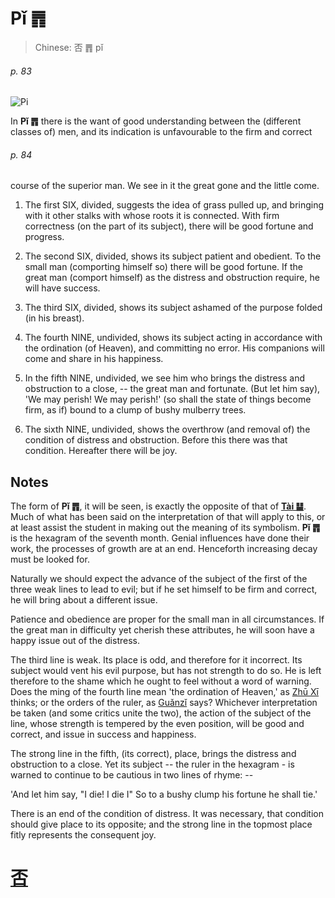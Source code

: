 # Pǐ ䷋

> Chinese: 否 ䷋ pǐ

###### p. 83

![Pi](https://88o.io/wp-content/uploads/2018/09/12-e590a6pi.jpg)

In **Pǐ ䷋** there is the want of good understanding between the (different classes of) men, and its indication is unfavourable to the firm and correct

###### p. 84

course of the superior man. We see in it the great gone and the little come.

1. The first SIX, divided, suggests the idea of grass pulled up, and bringing with it other stalks with whose roots it is connected. With firm correctness (on the part of its subject), there will be good fortune and progress.

2. The second SIX, divided, shows its subject patient and obedient. To the small man (comporting himself so) there will be good fortune. If the great man (comport himself) as the distress and obstruction require, he will have success.

3. The third SIX, divided, shows its subject ashamed of the purpose folded (in his breast).

4. The fourth NINE, undivided, shows its subject acting in accordance with the ordination (of Heaven), and committing no error. His companions will come and share in his happiness.

5. In the fifth NINE, undivided, we see him who brings the distress and obstruction to a close, -- the great man and fortunate. (But let him say), 'We may perish! We may perish!' (so shall the state of things become firm, as if) bound to a clump of bushy mulberry trees.

6. The sixth NINE, undivided, shows the overthrow (and removal of) the condition of distress and obstruction. Before this there was that condition. Hereafter there will be joy.

## Notes

The form of **Pǐ ䷋**, it will be seen, is exactly the opposite of that of [**Tài ䷊**](e6b3b0tai.md). Much of what has been said on the interpretation of that will apply to this, or at least assist the student in making out the meaning of its symbolism. **Pǐ ䷋** is the hexagram of the seventh month. Genial influences have done their work, the processes of growth are at an end. Henceforth increasing decay must be looked for.

Naturally we should expect the advance of the subject of the first of the three weak lines to lead to evil; but if he set himself to be firm and correct, he will bring about a different issue.

Patience and obedience are proper for the small man in all circumstances. If the great man in difficulty yet cherish these attributes, he will soon have a happy issue out of the distress.

The third line is weak. Its place is odd, and therefore for it incorrect. Its subject would vent his evil purpose, but has not strength to do so. He is left therefore to the shame which he ought to feel without a word of warning. Does the ming of the fourth line mean 'the ordination of Heaven,' as [Zhū Xī](https://en.wikipedia.org/wiki/Zhu_Xi) thinks; or the orders of the ruler, as [Guǎnzǐ](https://en.wikipedia.org/wiki/Guanzi_(text)) says? Whichever interpretation be taken (and some critics unite the two), the action of the subject of the line, whose strength is tempered by the even position, will be good and correct, and issue in success and happiness.

The strong line in the fifth, (its correct), place, brings the distress and obstruction to a close. Yet its subject -- the ruler in the hexagram - is warned to continue to be cautious in two lines of rhyme: --

'And let him say, "I die! I die I"
So to a bushy clump his fortune he shall tie.'

There is an end of the condition of distress. It was necessary, that condition should give place to its opposite; and the strong line in the topmost place fitly represents the consequent joy.

# [否](./e590a6pi_cn.md)
